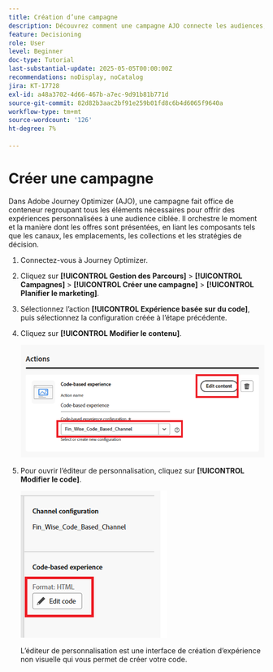 ```yaml
---
title: Création d’une campagne
description: Découvrez comment une campagne AJO connecte les audiences, les politiques de décision et les canaux pour diffuser des offres personnalisées au bon moment sur les points de contact des clients.
feature: Decisioning
role: User
level: Beginner
doc-type: Tutorial
last-substantial-update: 2025-05-05T00:00:00Z
recommendations: noDisplay, noCatalog
jira: KT-17728
exl-id: a48a3702-4d66-467b-a7ec-9d91b81b771d
source-git-commit: 82d82b3aac2bf91e259b01fd8c6b4d6065f9640a
workflow-type: tm+mt
source-wordcount: '126'
ht-degree: 7%

---
```


# Créer une campagne

Dans Adobe Journey Optimizer (AJO), une campagne fait office de conteneur regroupant tous les éléments nécessaires pour offrir des expériences personnalisées à une audience ciblée. Il orchestre le moment et la manière dont les offres sont présentées, en liant les composants tels que les canaux, les emplacements, les collections et les stratégies de décision.

1. Connectez-vous à Journey Optimizer.
1. Cliquez sur **[!UICONTROL Gestion des Parcours]** > **[!UICONTROL Campagnes]** > **[!UICONTROL Créer une campagne]** > **[!UICONTROL Planifier le marketing]**.
1. Sélectionnez l’action **[!UICONTROL Expérience basée sur du code]**, puis sélectionnez la configuration créée à l’étape précédente.
1. Cliquez sur **[!UICONTROL Modifier le contenu]**.

   ![create-campaign](assets/create-campaign.png)

1. Pour ouvrir l’éditeur de personnalisation, cliquez sur **[!UICONTROL Modifier le code]**.

   ![edit-cbe_html](assets/edit_code_based_exp_html.png)

   L’éditeur de personnalisation est une interface de création d’expérience non visuelle qui vous permet de créer votre code.
